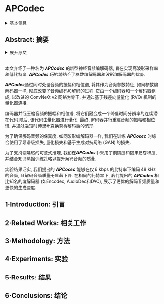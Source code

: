# APCodec

<details>
<summary>基本信息</summary>

- 标题: "APCodec: A Neural Audio Codec with Parallel Amplitude and Phase Spectrum Encoding and Decoding"
- 作者:
  - 01 Yang Ai,
  - 02 Xiao-Hang Jiang,
  - 03 Ye-Xin Lu,
  - 04 Hui-Peng Du,
  - 05 Zhen-Hua Ling
- 链接:
  - [ArXiv](https://arxiv.org/abs/2402.10533)
  - [Publication](http://doi-org-s.vpn.hitsz.edu.cn:8118/10.1109/TASLP.2024.3417347) IEEE@TASLP
  - [Github](https://github.com/YangAi520/APCodec)
  - [Demo](https://yangai520.github.io/APCodec/)
- 文件:
  - [ArXiv](_PDF/2402.10533v2__APCodec__A_Neural_Audio_Codec_with_Parallel_Amplitude_and_Phase_Spectrum_Encoding_and_Decoding.pdf)
  - [Publication](_PDF/2402.10533p0__APCodec__TASLP2024.pdf)

</details>

## Abstract: 摘要

<details>
<summary>展开原文</summary>

This paper introduces a novel neural audio codec targeting high waveform sampling rates and low bitrates named ***APCodec***, which seamlessly integrates the strengths of parametric codecs and waveform codecs.
The ***APCodec*** revolutionizes the process of audio encoding and decoding by concurrently handling the amplitude and phase spectra as audio parametric characteristics like parametric codecs.
It is composed of an encoder and a decoder with the modified ConvNeXt v2 network as the backbone, connected by a quantizer based on the residual vector quantization (RVQ) mechanism.
The encoder compresses the audio amplitude and phase spectra in parallel, amalgamating them into a continuous latent code at a reduced temporal resolution.
This code is subsequently quantized by the quantizer.
Ultimately, the decoder reconstructs the audio amplitude and phase spectra in parallel, and the decoded waveform is obtained by inverse short-time Fourier transform.
To ensure the fidelity of decoded audio like waveform codecs, spectral-level loss, quantization loss, and generative adversarial network (GAN) based loss are collectively employed for training the ***APCodec***.
To support low-latency streamable inference, we employ feed-forward layers and causal deconvolutional layers in ***APCodec***, incorporating a knowledge distillation training strategy to enhance the quality of decoded audio.
Experimental results confirm that our proposed ***APCodec*** can encode 48 kHz audio at bitrate of just 6 kbps, with no significant degradation in the quality of the decoded audio.
At the same bitrate, our proposed ***APCodec*** also demonstrates superior decoded audio quality and faster generation speed compared to well-known codecs, such as Encodec, AudioDec and DAC.

</details>
<br>

本文介绍了一种名为 ***APCodec*** 的新型神经音频编解码器, 旨在实现高波形采样率和低比特率.
***APCodec*** 巧妙地结合了参数编解码器和波形编解码器的优势.

***APCodec***通过同时处理音频的振幅和相位谱, 将其作为音频参数特征, 如同参数编解码器一样, 彻底改变了音频编码和解码的过程.
它由一个编码器和一个解码器组成, 以改进的 ConvNeXt v2 网络为骨干, 并通过基于残差向量量化 (RVQ) 机制的量化器连接.

编码器并行压缩音频的振幅和相位谱, 将它们融合成一个降低时间分辨率的连续潜在代码.随后, 该代码由量化器进行量化.
最终, 解码器并行重建音频的振幅和相位谱, 并通过逆短时傅里叶变换获得解码后的波形.

为了确保解码音频的保真度, 如同波形编解码器一样, 我们在训练 ***APCodec*** 时综合使用了频谱级损失, 量化损失和基于生成对抗网络 (GAN) 的损失.

为了支持低延迟的可流式推理, 我们在***APCodec***中采用了前馈层和因果反卷积层, 并结合知识蒸馏训练策略以提升解码音频的质量.

实验结果证实, 我们提出的 ***APCodec*** 能够在仅 6 kbps 的比特率下编码 48 kHz 的音频, 且解码音频质量无显著下降.
在相同的比特率下, 我们提出的 ***APCodec*** 相比知名的编解码器 (如Encodec, AudioDec和DAC), 展示了更优的解码音频质量和更快的生成速度.

## 1·Introduction: 引言

## 2·Related Works: 相关工作

## 3·Methodology: 方法

## 4·Experiments: 实验

## 5·Results: 结果

## 6·Conclusions: 结论